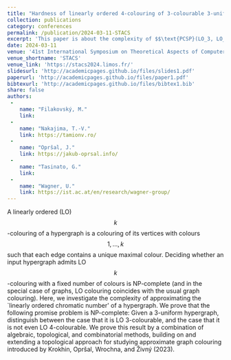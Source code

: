 ```yaml
---
title: "Hardness of linearly ordered 4-colouring of 3-colourable 3-uniform hypergraphs"
collection: publications
category: conferences
permalink: /publication/2024-03-11-STACS
excerpt: 'This paper is about the complexity of $$\text{PCSP}(LO_3, LO_4)$$.'
date: 2024-03-11
venue: '41st International Symposium on Theoretical Aspects of Computer Science'
venue_shortname: 'STACS'
venue_link: 'https://stacs2024.limos.fr/'
slidesurl: 'http://academicpages.github.io/files/slides1.pdf'
paperurl: 'http://academicpages.github.io/files/paper1.pdf'
bibtexurl: 'http://academicpages.github.io/files/bibtex1.bib'
share: false
authors: 
 - 
    name: "Filakovský, M."
    link: 
 - 
    name: "Nakajima, T.-V."
    link: https://tamionv.ro/ 
 - 
    name: "Opršal, J."
    link: https://jakub-oprsal.info/
 - 
    name: "Tasinato, G."
    link: 
 - 
    name: "Wagner, U."
    link: https://ist.ac.at/en/research/wagner-group/
---
```


A linearly ordered (LO) $$k$$-colouring of a hypergraph is a colouring of its vertices with colours $$1, \dots, k$$ such that each edge contains a unique maximal colour. Deciding whether an input hypergraph admits LO $$k$$-colouring with a fixed number of colours is NP-complete (and in the special case of graphs, LO colouring coincides with the usual graph colouring). Here, we investigate the complexity of approximating the `linearly ordered chromatic number' of a hypergraph. We prove that the following promise problem is NP-complete: Given a 3-uniform hypergraph, distinguish between the case that it is LO 3-colourable, and the case that it is not even LO 4-colourable. We prove this result by a combination of algebraic, topological, and combinatorial methods, building on and extending a topological approach for studying approximate graph colouring introduced by Krokhin, Opršal, Wrochna, and Živný (2023).
